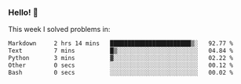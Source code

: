 ### Hello! 👋

This week I solved problems in:

<!--START_SECTION:waka-->

```txt
Markdown     2 hrs 14 mins   ███████████████████████▒░   92.77 %
Text         7 mins          █▒░░░░░░░░░░░░░░░░░░░░░░░   04.84 %
Python       3 mins          ▓░░░░░░░░░░░░░░░░░░░░░░░░   02.22 %
Other        0 secs          ░░░░░░░░░░░░░░░░░░░░░░░░░   00.12 %
Bash         0 secs          ░░░░░░░░░░░░░░░░░░░░░░░░░   00.02 %
```

<!--END_SECTION:waka-->
